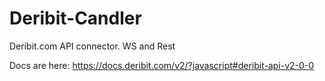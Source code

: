 # Deribit-Candler
Deribit.com API connector. WS and Rest

Docs are here:
https://docs.deribit.com/v2/?javascript#deribit-api-v2-0-0
